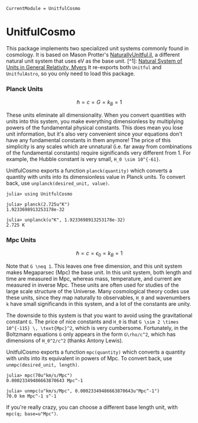 ```@meta
CurrentModule = UnitfulCosmo
```

# UnitfulCosmo

This package implements two specialized unit systems commonly found in cosmology. It is based on Mason Protter's [NaturallyUnitful.jl](https://github.com/MasonProtter/NaturallyUnitful.jl), a different natural unit system that uses eV as the base unit. [^1]: [Natural System of Units in General Relativity, Myers](https://www.seas.upenn.edu/~amyers/NaturalUnits.pdf)
It re-exports both `Unitful` and `UnitfulAstro`, so you only need to load this package.

### Planck Units

```math
\hbar = c = G = k_B = 1
```
These units eliminate all dimensionality. When you convert quantities with units into this system, you make everything dimensionless by multiplying powers of the fundamental physical constants. This does mean you lose unit information, but it's also very convenient since your equations don't have any fundamental constants in them anymore! The price of this simplicity is any scales which are unnatural (i.e. far away from combinations of the fundamental constants) require significands very different from 1. For example, the Hubble constant is very small, ``H_0 \sim 10^{-61}``.

UnitfulCosmo exports a function `planck(quantity)` which converts a quantity with units into its dimensionless value in Planck units. To convert back, use `unplanck(desired_unit, value)`. 

```julia-repl
julia> using UnitfulCosmo

julia> planck(2.725u"K")
1.9233698913253178e-32

julia> unplanck(u"K", 1.9233698913253178e-32)
2.725 K
```

### Mpc Units
```math
\hbar = c = \epsilon_0 = k_B = 1
```
Note that ``G \neq 1``. This leaves one free dimension, and this unit system makes Megaparsec (Mpc) the base unit. In this unit system, both length and time are measured in Mpc, whereas mass, temperature, and current are measured in inverse Mpc. These units are often used for studies of the large scale structure of the Universe. Many cosmological theory codes use these units, since they map naturally to observables, ``H_0`` and wavenumbers ``k`` have small significands in this system, and a lot of the constants are unity. 

The downside to this system is that you want to avoid using the gravitational constant ``G``. The price of nice constants and ``H_0`` is that ``G \sim 2 \times 10^{-115} \, \text{Mpc}^2``, which is very cumbersome. Fortunately, in the Boltzmann equations ``G`` only appears in the form ``G\rho/c^2``, which has dimensions of ``H_0^2/c^2`` (thanks Antony Lewis).

UnitfulCosmo exports a function `mpc(quantity)` which converts a quantity with units into its equivalent in powers of Mpc. To convert back, use `unmpc(desired_unit, length)`. 

```julia-repl
julia> mpc(70u"km/s/Mpc")
0.00023349486663870643 Mpc^-1

julia> unmpc(u"km/s/Mpc", 0.00023349486663870643u"Mpc^-1")
70.0 km Mpc^-1 s^-1
```

If you're really crazy, you can choose a different base length unit, with `mpc(q; base=u"Mpc")`.